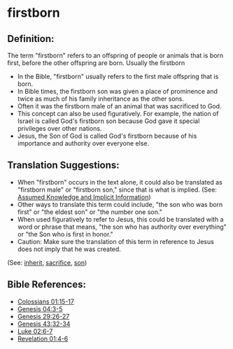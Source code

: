 # firstborn #

## Definition: ##

The term "firstborn" refers to an offspring of people or animals that is born first, before the other offspring are born. Usually the firstborn

* In the Bible, "firstborn" usually refers to the first male offspring that is born.
* In Bible times, the firstborn son was given a place of prominence and twice as much of his family inheritance as the other sons.
* Often it was the firstborn male of an animal that was sacrificed to God.
* This concept can also be used figuratively. For example, the nation of Israel is called God's firstborn son because God gave it special privileges over other nations.
* Jesus, the Son of God is called God's firstborn because of his importance and authority over everyone else.

## Translation Suggestions: ##

* When "firstborn" occurs in the text alone, it could also be translated as "firstborn male" or "firstborn son," since that is what is implied. (See: [Assumed Knowledge and Implicit Information](https://git.door43.org/Door43/en-ta-translate-vol1/src/master/content/figs_explicit.md))
* Other ways to translate this term could include,  "the son who was born first" or "the eldest son" or "the number one son."
* When used figuratively to refer to Jesus, this could be translated with a word or phrase that means, "the son who has authority over everything" or "the Son who is first in honor."
* Caution: Make sure the translation of this term in reference to Jesus does not imply that he was created.

(See:   [inherit](../kt/inherit.md), [sacrifice](../other/sacrifice.md), [son](../kt/son.md))

## Bible References: ##

* [Colossians 01:15-17](https://door43.org/en/bible/notes/col/01/15)
* [Genesis 04:3-5](https://door43.org/en/bible/notes/gen/04/03)
* [Genesis 29:26-27](https://door43.org/en/bible/notes/gen/29/26)
* [Genesis 43:32-34](https://door43.org/en/bible/notes/gen/43/32)
* [Luke 02:6-7](https://door43.org/en/bible/notes/luk/02/06)
* [Revelation 01:4-6](https://door43.org/en/bible/notes/rev/01/04)


